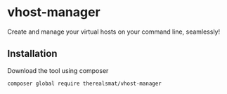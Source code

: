 # vhost-manager
Create and manage your virtual hosts on your command line, seamlessly!

## Installation
Download the tool using composer

`composer global require therealsmat/vhost-manager`
